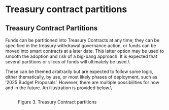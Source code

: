 # Treasury contract partitions

## Treasury Contract Partitions

Funds can be partitioned into Treasury Contracts at any time; they can be specified in the treasury withdrawal governance action, or funds can be moved into smart contracts at a later date. This latter option may be used to smooth the adoption and risk of a big-bang approach. It is expected that several partitions or slices of funds will ultimately be used.\


These can be themed arbitrarily but are expected to follow some logic, either thematically, by use, or most likely phases of deployment, such as ‘2025 Budget Proposals’. However, there are multiple possibilities for now and in the future. An illustration is provided below.\


<figure><img src="https://lh7-rt.googleusercontent.com/docsz/AD_4nXfAG1PKM43vzRw1PXcvJmHHLxhdSBsMOa5Udfb0TfkY5NFRvAiJdnaQrZvBsVQumuT1sFuvNdMC0Z-5N3Yf62UjtinYfeYQdOI84_yt3VFIyNoSV74qK2mEf36tKClNJe3iE0BW-A?key=5CTbYNvoouuip-dWreQBqg" alt=""><figcaption><p>Figure 3. Treasury Contract partitions</p></figcaption></figure>
